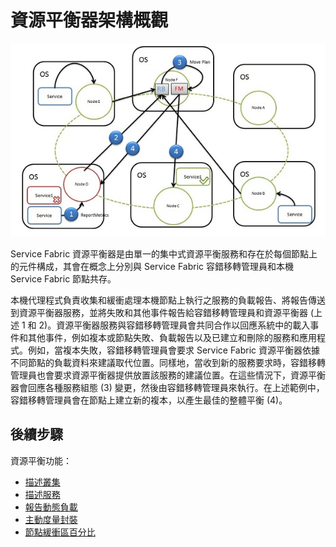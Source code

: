 <properties
   pageTitle="資源平衡器架構"
   description="Service Fabric 資源平衡器的架構概觀"
   services="service-fabric"
   documentationCenter=".net"
   authors="abhic"
   manager="timlt"
   editor=""/>

<tags
   ms.service="Service-Fabric"
   ms.devlang="dotnet"
   ms.topic="article"
   ms.tgt_pltfrm="NA"
   ms.workload="NA"
   ms.date="04/27/2015"
   ms.author="abhic"/>

# 資源平衡器架構概觀

![資源平衡器架構][Image1]

Service Fabric 資源平衡器是由單一的集中式資源平衡服務和存在於每個節點上的元件構成，其會在概念上分別與 Service Fabric 容錯移轉管理員和本機 Service Fabric 節點共存。

本機代理程式負責收集和緩衝處理本機節點上執行之服務的負載報告、將報告傳送到資源平衡器服務，並將失敗和其他事件報告給容錯移轉管理員和資源平衡器 (上述 1 和 2)。資源平衡器服務與容錯移轉管理員會共同合作以回應系統中的載入事件和其他事件，例如複本或節點失敗、負載報告以及已建立和刪除的服務和應用程式。例如，當複本失敗，容錯移轉管理員會要求 Service Fabric 資源平衡器依據不同節點的負載資料來建議取代位置。同樣地，當收到新的服務要求時，容錯移轉管理員也會要求資源平衡器提供放置該服務的建議位置。在這些情況下，資源平衡器會回應各種服務組態 (3) 變更，然後由容錯移轉管理員來執行。在上述範例中，容錯移轉管理員會在節點上建立新的複本，以產生最佳的整體平衡 (4)。

<!--Every topic should have next steps and links to the next logical set of content to keep the customer engaged-->
## 後續步驟

資源平衡功能：

- [描述叢集](service-fabric-resource-balancer-cluster-description.md)
- [描述服務](service-fabric-resource-balancer-service-description.md)
- [報告動態負載](service-fabric-resource-balancer-dynamic-load-reporting.md)
- [主動度量封裝](service-fabric-resource-balancer-proactive-metric-packing.md)
- [節點緩衝區百分比](service-fabric-resource-balancer-node-buffer-percentage.md)

[Image1]: media/service-fabric-resource-balancer-architecture/Service-Fabric-Resource-Balancer-Architecture.png
 

<!---HONumber=July15_HO2-->